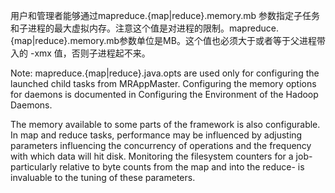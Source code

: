 用户和管理者能够通过mapreduce.{map|reduce}.memory.mb 参数指定子任务和子进程的最大虚拟内存。注意这个值是对进程的限制。mapreduce.{map|reduce}.memory.mb参数单位是MB。这个值也必须大于或者等于父进程带入的 -xmx 值，否则子进程起不来。


Note: mapreduce.{map|reduce}.java.opts are used only for configuring the launched child tasks from MRAppMaster. Configuring the memory options for daemons is documented in Configuring the Environment of the Hadoop Daemons.

The memory available to some parts of the framework is also configurable. In map and reduce tasks, performance may be influenced by adjusting parameters influencing the concurrency of operations and the frequency with which data will hit disk. Monitoring the filesystem counters for a job- particularly relative to byte counts from the map and into the reduce- is invaluable to the tuning of these parameters.
